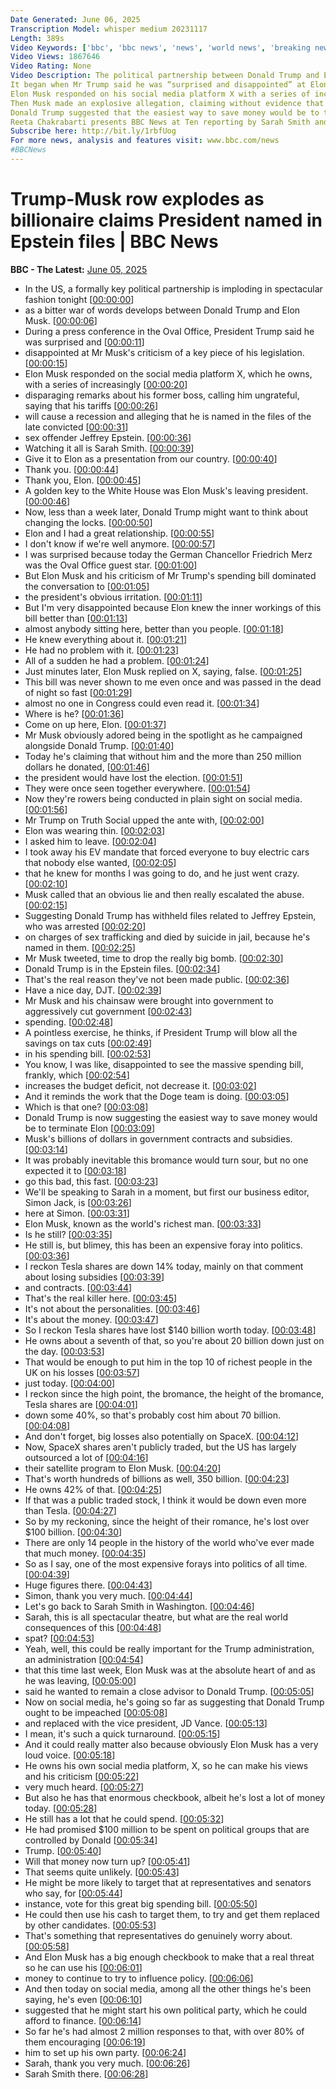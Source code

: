 ```yaml
---
Date Generated: June 06, 2025
Transcription Model: whisper medium 20231117
Length: 389s
Video Keywords: ['bbc', 'bbc news', 'news', 'world news', 'breaking news', 'us news', 'world', 'america', 'usa', 'usa news', 'india news', 'Trump', 'Musk', 'Tesla', 'row', 'Jeffrey', 'Epstein', 'sex', 'offender', 'allegation', 'claims', 'crime', 'criminal', 'files', 'budget', 'Truth', 'social', 'President', 'meltdown', 'feud', 'bitter', 'impeachment', 'impeached', 'contracts', 'cancel', 'Space X', 'tariffs', 'DOGE', 'twitter', 'impeach', 'lies', 'smears', 'richest', 'fury', 'bromance', 'government', 'federal', 'congress', 'insults', 'attack', 'election', 'bill', 'rage', 'alliance', 'allies', 'enemies', 'Congress', 'republican', 'democrat', 'paedophile', 'Ghislaine', 'Maxwell']
Video Views: 1867646
Video Rating: None
Video Description: The political partnership between Donald Trump and Elon and Elon Musk has exploded  in spectacular fashion with a bitter war of words.
It began when Mr Trump said he was “surprised and disappointed” at Elon Musk’s criticism of his flagship spending bill.   He said they had had a “great relationship” but “I don’t know if we will any more”. 
Elon Musk responded on his social media platform X with a series of increasingly heated remarks about his former boss.   He said the President’s claims that he has supported the budget bill were “false”.   He said Mr Trump was  “ungrateful” for his help in getting elected and would have lost the election without his financial support.   Mr Musk warned that the President’s tariffs policy would lead to a recession.
Then Musk made an explosive allegation, claiming without evidence that Donald Trump is named in the files about the late convicted sex offender Jeffrey Epstein.  He said that “is the real reason they have not been made public”.
Donald Trump suggested that the easiest way to save money would be to terminate the billions of dollars in government contracts and subsidies that go to Elon Musk’s companies.   Musk said that President Trump should be impeached.
Reeta Chakrabarti presents BBC News at Ten reporting by Sarah Smith and Simon Jack.
Subscribe here: http://bit.ly/1rbfUog
For more news, analysis and features visit: www.bbc.com/news 
#BBCNews
---
```


# Trump-Musk row explodes as billionaire claims President named in Epstein files | BBC News
**BBC - The Latest:** [June 05, 2025](https://www.youtube.com/watch?v=8vg2D3Pi9Rk)
*  In the US, a formally key political partnership is imploding in spectacular fashion tonight [[00:00:00](https://www.youtube.com/watch?v=8vg2D3Pi9Rk&t=0.0s)]
*  as a bitter war of words develops between Donald Trump and Elon Musk. [[00:00:06](https://www.youtube.com/watch?v=8vg2D3Pi9Rk&t=6.5200000000000005s)]
*  During a press conference in the Oval Office, President Trump said he was surprised and [[00:00:11](https://www.youtube.com/watch?v=8vg2D3Pi9Rk&t=11.24s)]
*  disappointed at Mr Musk's criticism of a key piece of his legislation. [[00:00:15](https://www.youtube.com/watch?v=8vg2D3Pi9Rk&t=15.42s)]
*  Elon Musk responded on the social media platform X, which he owns, with a series of increasingly [[00:00:20](https://www.youtube.com/watch?v=8vg2D3Pi9Rk&t=20.44s)]
*  disparaging remarks about his former boss, calling him ungrateful, saying that his tariffs [[00:00:26](https://www.youtube.com/watch?v=8vg2D3Pi9Rk&t=26.18s)]
*  will cause a recession and alleging that he is named in the files of the late convicted [[00:00:31](https://www.youtube.com/watch?v=8vg2D3Pi9Rk&t=31.38s)]
*  sex offender Jeffrey Epstein. [[00:00:36](https://www.youtube.com/watch?v=8vg2D3Pi9Rk&t=36.54s)]
*  Watching it all is Sarah Smith. [[00:00:39](https://www.youtube.com/watch?v=8vg2D3Pi9Rk&t=39.14s)]
*  Give it to Elon as a presentation from our country. [[00:00:40](https://www.youtube.com/watch?v=8vg2D3Pi9Rk&t=40.980000000000004s)]
*  Thank you. [[00:00:44](https://www.youtube.com/watch?v=8vg2D3Pi9Rk&t=44.94s)]
*  Thank you, Elon. [[00:00:45](https://www.youtube.com/watch?v=8vg2D3Pi9Rk&t=45.94s)]
*  A golden key to the White House was Elon Musk's leaving president. [[00:00:46](https://www.youtube.com/watch?v=8vg2D3Pi9Rk&t=46.94s)]
*  Now, less than a week later, Donald Trump might want to think about changing the locks. [[00:00:50](https://www.youtube.com/watch?v=8vg2D3Pi9Rk&t=50.22s)]
*  Elon and I had a great relationship. [[00:00:55](https://www.youtube.com/watch?v=8vg2D3Pi9Rk&t=55.3s)]
*  I don't know if we're well anymore. [[00:00:57](https://www.youtube.com/watch?v=8vg2D3Pi9Rk&t=57.9s)]
*  I was surprised because today the German Chancellor Friedrich Merz was the Oval Office guest star. [[00:01:00](https://www.youtube.com/watch?v=8vg2D3Pi9Rk&t=60.5s)]
*  But Elon Musk and his criticism of Mr Trump's spending bill dominated the conversation to [[00:01:05](https://www.youtube.com/watch?v=8vg2D3Pi9Rk&t=65.86s)]
*  the president's obvious irritation. [[00:01:11](https://www.youtube.com/watch?v=8vg2D3Pi9Rk&t=71.22s)]
*  But I'm very disappointed because Elon knew the inner workings of this bill better than [[00:01:13](https://www.youtube.com/watch?v=8vg2D3Pi9Rk&t=73.53999999999999s)]
*  almost anybody sitting here, better than you people. [[00:01:18](https://www.youtube.com/watch?v=8vg2D3Pi9Rk&t=78.8s)]
*  He knew everything about it. [[00:01:21](https://www.youtube.com/watch?v=8vg2D3Pi9Rk&t=81.82s)]
*  He had no problem with it. [[00:01:23](https://www.youtube.com/watch?v=8vg2D3Pi9Rk&t=83.33999999999999s)]
*  All of a sudden he had a problem. [[00:01:24](https://www.youtube.com/watch?v=8vg2D3Pi9Rk&t=84.33999999999999s)]
*  Just minutes later, Elon Musk replied on X, saying, false. [[00:01:25](https://www.youtube.com/watch?v=8vg2D3Pi9Rk&t=85.89999999999999s)]
*  This bill was never shown to me even once and was passed in the dead of night so fast [[00:01:29](https://www.youtube.com/watch?v=8vg2D3Pi9Rk&t=89.96s)]
*  almost no one in Congress could even read it. [[00:01:34](https://www.youtube.com/watch?v=8vg2D3Pi9Rk&t=94.5s)]
*  Where is he? [[00:01:36](https://www.youtube.com/watch?v=8vg2D3Pi9Rk&t=96.78s)]
*  Come on up here, Elon. [[00:01:37](https://www.youtube.com/watch?v=8vg2D3Pi9Rk&t=97.78s)]
*  Mr Musk obviously adored being in the spotlight as he campaigned alongside Donald Trump. [[00:01:40](https://www.youtube.com/watch?v=8vg2D3Pi9Rk&t=100.3s)]
*  Today he's claiming that without him and the more than 250 million dollars he donated, [[00:01:46](https://www.youtube.com/watch?v=8vg2D3Pi9Rk&t=106.02s)]
*  the president would have lost the election. [[00:01:51](https://www.youtube.com/watch?v=8vg2D3Pi9Rk&t=111.02s)]
*  They were once seen together everywhere. [[00:01:54](https://www.youtube.com/watch?v=8vg2D3Pi9Rk&t=114.61999999999999s)]
*  Now they're rowers being conducted in plain sight on social media. [[00:01:56](https://www.youtube.com/watch?v=8vg2D3Pi9Rk&t=116.42s)]
*  Mr Trump on Truth Social upped the ante with, [[00:02:00](https://www.youtube.com/watch?v=8vg2D3Pi9Rk&t=120.78s)]
*  Elon was wearing thin. [[00:02:03](https://www.youtube.com/watch?v=8vg2D3Pi9Rk&t=123.42s)]
*  I asked him to leave. [[00:02:04](https://www.youtube.com/watch?v=8vg2D3Pi9Rk&t=124.74s)]
*  I took away his EV mandate that forced everyone to buy electric cars that nobody else wanted, [[00:02:05](https://www.youtube.com/watch?v=8vg2D3Pi9Rk&t=125.74s)]
*  that he knew for months I was going to do, and he just went crazy. [[00:02:10](https://www.youtube.com/watch?v=8vg2D3Pi9Rk&t=130.7s)]
*  Musk called that an obvious lie and then really escalated the abuse. [[00:02:15](https://www.youtube.com/watch?v=8vg2D3Pi9Rk&t=135.7s)]
*  Suggesting Donald Trump has withheld files related to Jeffrey Epstein, who was arrested [[00:02:20](https://www.youtube.com/watch?v=8vg2D3Pi9Rk&t=140.82s)]
*  on charges of sex trafficking and died by suicide in jail, because he's named in them. [[00:02:25](https://www.youtube.com/watch?v=8vg2D3Pi9Rk&t=145.06s)]
*  Mr Musk tweeted, time to drop the really big bomb. [[00:02:30](https://www.youtube.com/watch?v=8vg2D3Pi9Rk&t=150.9s)]
*  Donald Trump is in the Epstein files. [[00:02:34](https://www.youtube.com/watch?v=8vg2D3Pi9Rk&t=154.42000000000002s)]
*  That's the real reason they've not been made public. [[00:02:36](https://www.youtube.com/watch?v=8vg2D3Pi9Rk&t=156.9s)]
*  Have a nice day, DJT. [[00:02:39](https://www.youtube.com/watch?v=8vg2D3Pi9Rk&t=159.42000000000002s)]
*  Mr Musk and his chainsaw were brought into government to aggressively cut government [[00:02:43](https://www.youtube.com/watch?v=8vg2D3Pi9Rk&t=163.74s)]
*  spending. [[00:02:48](https://www.youtube.com/watch?v=8vg2D3Pi9Rk&t=168.06s)]
*  A pointless exercise, he thinks, if President Trump will blow all the savings on tax cuts [[00:02:49](https://www.youtube.com/watch?v=8vg2D3Pi9Rk&t=169.14000000000001s)]
*  in his spending bill. [[00:02:53](https://www.youtube.com/watch?v=8vg2D3Pi9Rk&t=173.78s)]
*  You know, I was like, disappointed to see the massive spending bill, frankly, which [[00:02:54](https://www.youtube.com/watch?v=8vg2D3Pi9Rk&t=174.78s)]
*  increases the budget deficit, not decrease it. [[00:03:02](https://www.youtube.com/watch?v=8vg2D3Pi9Rk&t=182.02s)]
*  And it reminds the work that the Doge team is doing. [[00:03:05](https://www.youtube.com/watch?v=8vg2D3Pi9Rk&t=185.54s)]
*  Which is that one? [[00:03:08](https://www.youtube.com/watch?v=8vg2D3Pi9Rk&t=188.18s)]
*  Donald Trump is now suggesting the easiest way to save money would be to terminate Elon [[00:03:09](https://www.youtube.com/watch?v=8vg2D3Pi9Rk&t=189.5s)]
*  Musk's billions of dollars in government contracts and subsidies. [[00:03:14](https://www.youtube.com/watch?v=8vg2D3Pi9Rk&t=194.06s)]
*  It was probably inevitable this bromance would turn sour, but no one expected it to [[00:03:18](https://www.youtube.com/watch?v=8vg2D3Pi9Rk&t=198.9s)]
*  go this bad, this fast. [[00:03:23](https://www.youtube.com/watch?v=8vg2D3Pi9Rk&t=203.70000000000002s)]
*  We'll be speaking to Sarah in a moment, but first our business editor, Simon Jack, is [[00:03:26](https://www.youtube.com/watch?v=8vg2D3Pi9Rk&t=206.3s)]
*  here at Simon. [[00:03:31](https://www.youtube.com/watch?v=8vg2D3Pi9Rk&t=211.94s)]
*  Elon Musk, known as the world's richest man. [[00:03:33](https://www.youtube.com/watch?v=8vg2D3Pi9Rk&t=213.14000000000001s)]
*  Is he still? [[00:03:35](https://www.youtube.com/watch?v=8vg2D3Pi9Rk&t=215.34s)]
*  He still is, but blimey, this has been an expensive foray into politics. [[00:03:36](https://www.youtube.com/watch?v=8vg2D3Pi9Rk&t=216.34s)]
*  I reckon Tesla shares are down 14% today, mainly on that comment about losing subsidies [[00:03:39](https://www.youtube.com/watch?v=8vg2D3Pi9Rk&t=219.66s)]
*  and contracts. [[00:03:44](https://www.youtube.com/watch?v=8vg2D3Pi9Rk&t=224.66s)]
*  That's the real killer here. [[00:03:45](https://www.youtube.com/watch?v=8vg2D3Pi9Rk&t=225.66s)]
*  It's not about the personalities. [[00:03:46](https://www.youtube.com/watch?v=8vg2D3Pi9Rk&t=226.66s)]
*  It's about the money. [[00:03:47](https://www.youtube.com/watch?v=8vg2D3Pi9Rk&t=227.66s)]
*  So I reckon Tesla shares have lost $140 billion worth today. [[00:03:48](https://www.youtube.com/watch?v=8vg2D3Pi9Rk&t=228.86s)]
*  He owns about a seventh of that, so you're about 20 billion down just on the day. [[00:03:53](https://www.youtube.com/watch?v=8vg2D3Pi9Rk&t=233.26000000000002s)]
*  That would be enough to put him in the top 10 of richest people in the UK on his losses [[00:03:57](https://www.youtube.com/watch?v=8vg2D3Pi9Rk&t=237.22000000000003s)]
*  just today. [[00:04:00](https://www.youtube.com/watch?v=8vg2D3Pi9Rk&t=240.98000000000002s)]
*  I reckon since the high point, the bromance, the height of the bromance, Tesla shares are [[00:04:01](https://www.youtube.com/watch?v=8vg2D3Pi9Rk&t=241.98000000000002s)]
*  down some 40%, so that's probably cost him about 70 billion. [[00:04:08](https://www.youtube.com/watch?v=8vg2D3Pi9Rk&t=248.02s)]
*  And don't forget, big losses also potentially on SpaceX. [[00:04:12](https://www.youtube.com/watch?v=8vg2D3Pi9Rk&t=252.82000000000002s)]
*  Now, SpaceX shares aren't publicly traded, but the US has largely outsourced a lot of [[00:04:16](https://www.youtube.com/watch?v=8vg2D3Pi9Rk&t=256.82s)]
*  their satellite program to Elon Musk. [[00:04:20](https://www.youtube.com/watch?v=8vg2D3Pi9Rk&t=260.86s)]
*  That's worth hundreds of billions as well, 350 billion. [[00:04:23](https://www.youtube.com/watch?v=8vg2D3Pi9Rk&t=263.46s)]
*  He owns 42% of that. [[00:04:25](https://www.youtube.com/watch?v=8vg2D3Pi9Rk&t=265.78s)]
*  If that was a public traded stock, I think it would be down even more than Tesla. [[00:04:27](https://www.youtube.com/watch?v=8vg2D3Pi9Rk&t=267.7s)]
*  So by my reckoning, since the height of their romance, he's lost over $100 billion. [[00:04:30](https://www.youtube.com/watch?v=8vg2D3Pi9Rk&t=270.78s)]
*  There are only 14 people in the history of the world who've ever made that much money. [[00:04:35](https://www.youtube.com/watch?v=8vg2D3Pi9Rk&t=275.86s)]
*  So as I say, one of the most expensive forays into politics of all time. [[00:04:39](https://www.youtube.com/watch?v=8vg2D3Pi9Rk&t=279.46s)]
*  Huge figures there. [[00:04:43](https://www.youtube.com/watch?v=8vg2D3Pi9Rk&t=283.5s)]
*  Simon, thank you very much. [[00:04:44](https://www.youtube.com/watch?v=8vg2D3Pi9Rk&t=284.5s)]
*  Let's go back to Sarah Smith in Washington. [[00:04:46](https://www.youtube.com/watch?v=8vg2D3Pi9Rk&t=286.85999999999996s)]
*  Sarah, this is all spectacular theatre, but what are the real world consequences of this [[00:04:48](https://www.youtube.com/watch?v=8vg2D3Pi9Rk&t=288.78s)]
*  spat? [[00:04:53](https://www.youtube.com/watch?v=8vg2D3Pi9Rk&t=293.7s)]
*  Yeah, well, this could be really important for the Trump administration, an administration [[00:04:54](https://www.youtube.com/watch?v=8vg2D3Pi9Rk&t=294.7s)]
*  that this time last week, Elon Musk was at the absolute heart of and as he was leaving, [[00:05:00](https://www.youtube.com/watch?v=8vg2D3Pi9Rk&t=300.38s)]
*  said he wanted to remain a close advisor to Donald Trump. [[00:05:05](https://www.youtube.com/watch?v=8vg2D3Pi9Rk&t=305.34s)]
*  Now on social media, he's going so far as suggesting that Donald Trump ought to be impeached [[00:05:08](https://www.youtube.com/watch?v=8vg2D3Pi9Rk&t=308.78s)]
*  and replaced with the vice president, JD Vance. [[00:05:13](https://www.youtube.com/watch?v=8vg2D3Pi9Rk&t=313.41999999999996s)]
*  I mean, it's such a quick turnaround. [[00:05:15](https://www.youtube.com/watch?v=8vg2D3Pi9Rk&t=315.9s)]
*  And it could really matter also because obviously Elon Musk has a very loud voice. [[00:05:18](https://www.youtube.com/watch?v=8vg2D3Pi9Rk&t=318.94s)]
*  He owns his own social media platform, X, so he can make his views and his criticism [[00:05:22](https://www.youtube.com/watch?v=8vg2D3Pi9Rk&t=322.94s)]
*  very much heard. [[00:05:27](https://www.youtube.com/watch?v=8vg2D3Pi9Rk&t=327.34s)]
*  But also he has that enormous checkbook, albeit he's lost a lot of money today. [[00:05:28](https://www.youtube.com/watch?v=8vg2D3Pi9Rk&t=328.62s)]
*  He still has a lot that he could spend. [[00:05:32](https://www.youtube.com/watch?v=8vg2D3Pi9Rk&t=332.98s)]
*  He had promised $100 million to be spent on political groups that are controlled by Donald [[00:05:34](https://www.youtube.com/watch?v=8vg2D3Pi9Rk&t=334.94s)]
*  Trump. [[00:05:40](https://www.youtube.com/watch?v=8vg2D3Pi9Rk&t=340.62s)]
*  Will that money now turn up? [[00:05:41](https://www.youtube.com/watch?v=8vg2D3Pi9Rk&t=341.62s)]
*  That seems quite unlikely. [[00:05:43](https://www.youtube.com/watch?v=8vg2D3Pi9Rk&t=343.3s)]
*  He might be more likely to target that at representatives and senators who say, for [[00:05:44](https://www.youtube.com/watch?v=8vg2D3Pi9Rk&t=344.54s)]
*  instance, vote for this great big spending bill. [[00:05:50](https://www.youtube.com/watch?v=8vg2D3Pi9Rk&t=350.54s)]
*  He could then use his cash to target them, to try and get them replaced by other candidates. [[00:05:53](https://www.youtube.com/watch?v=8vg2D3Pi9Rk&t=353.18s)]
*  That's something that representatives do genuinely worry about. [[00:05:58](https://www.youtube.com/watch?v=8vg2D3Pi9Rk&t=358.5s)]
*  And Elon Musk has a big enough checkbook to make that a real threat so he can use his [[00:06:01](https://www.youtube.com/watch?v=8vg2D3Pi9Rk&t=361.86s)]
*  money to continue to try to influence policy. [[00:06:06](https://www.youtube.com/watch?v=8vg2D3Pi9Rk&t=366.42s)]
*  And then today on social media, among all the other things he's been saying, he's even [[00:06:10](https://www.youtube.com/watch?v=8vg2D3Pi9Rk&t=370.14000000000004s)]
*  suggested that he might start his own political party, which he could afford to finance. [[00:06:14](https://www.youtube.com/watch?v=8vg2D3Pi9Rk&t=374.14s)]
*  So far he's had almost 2 million responses to that, with over 80% of them encouraging [[00:06:19](https://www.youtube.com/watch?v=8vg2D3Pi9Rk&t=379.21999999999997s)]
*  him to set up his own party. [[00:06:24](https://www.youtube.com/watch?v=8vg2D3Pi9Rk&t=384.5s)]
*  Sarah, thank you very much. [[00:06:26](https://www.youtube.com/watch?v=8vg2D3Pi9Rk&t=386.58s)]
*  Sarah Smith there. [[00:06:28](https://www.youtube.com/watch?v=8vg2D3Pi9Rk&t=388.3s)]
